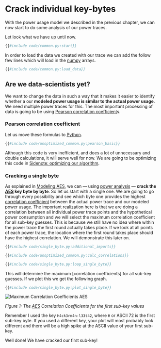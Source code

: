 # Crack individual key-bytes

With the power usage model we described in the previous chapter, we can now
start to do some analysis of our power traces.

Let look what we have up until now.

```python
{{#include code/common.py:start}}
```

In order to load the data we created with our trace we can add the follow few
lines which will load in the [numpy] arrays.

```python
{{#include code/common.py:load_data}}
```

## Are we data-scientists yet?

We want to change the data in such a way that it makes it easier to identify
whether a our __modeled power usage is similar to the actual power usage__. We
need multiple power traces for this. The most important processing of data is
going to be using [Pearson correlation coefficient]s.

### Pearson correlation coefficient

Let us move these formulas to [Python].

```python
{{#include code/unoptimized_common.py:pearson_basic}}
```

Although this code is very inefficient, and does a lot of unnecessary and double
calculations, it will serve well for now. We are going to be optimizing this
code in [Sidenote: optimizing our algorithm](./optimization.md).

### Cracking a single byte

As explained in [Modeling AES](./modeling.md), we can — using [power analysis] —
__crack the [AES] key byte by byte__. So let us start with a single one. We are
going to go through every possibility and see which byte one provides the
highest [correlation coefficient] between the actual power trace and our modeled
power usage. The important realization here is that we are doing a correlation
between all individual power trace points and the hypothetical power consumption
and we will select the maximum correlation coefficient for all sub-key guesses.
This is because we still have no idea where within the power trace the first
round actually takes place. If we look at all points of each power trace, the
location where the first round takes place should have the highest correlation.
We will demonstrate this later on.

```python
{{#include code/single_byte.py:additional_imports}}

{{#include code/unoptimized_common.py:calc_correlations}}

{{#include code/single_byte.py:loop_single_byte}}
```

This will determine the maximum [correlation coefficients] for all sub-key guesses.
If we plot this we get the following graph.

```python
{{#include code/single_byte.py:plot_single_byte}}
```

![Maximum Correlation Coefficients
AES](../assets/aes_max_correlation_coefficients.png)

_Figure 1: The [AES] Correlation Coefficients for the first sub-key values_

Remember I used the key `H4ck3rm4n-l33t42`, where `H` or ASCII 72 is the first
sub-key byte. If you used a different key, your plot will most probably look
different and there will be a high spike at the ASCII value of your first
sub-key.

Well done! We have cracked our first sub-key!

[Python]: https://en.wikipedia.org/wiki/Python_(programming_language)
[C]: https://en.wikipedia.org/wiki/Python_(programming_language)
[RSA]: https://en.wikipedia.org/wiki/RSA_(cryptosystem)
[AES]: https://nl.wikipedia.org/wiki/Advanced_Encryption_Standard
[XOR]: https://en.wikipedia.org/wiki/Exclusive_or
[Rijndael block cipher]: https://nl.wikipedia.org/wiki/Advanced_Encryption_Standard
[Power analysis]: https://en.wikipedia.org/wiki/Power_analysis
[ChipWhisperer]: https://github.com/newaetech/chipwhisperer
[Side-Channel analysis]: https://en.wikipedia.org/wiki/Side-channel_attack
[TQDM]: https://github.com/tqdm/tqdm
[NumPy]: https://numpy.org/
[Ubuntu]: https://en.wikipedia.org/wiki/Ubuntu
[Debian]: https://en.wikipedia.org/wiki/Debian
[ArchLinux]: https://en.wikipedia.org/wiki/Arch_Linux
[Manjaro]: https://en.wikipedia.org/wiki/Manjaro
[matplotlib]: https://matplotlib.org/
[pip]: https://pypi.org/project/pip/
[make]: https://en.wikipedia.org/wiki/Make_(software)
[libusb]: https://en.wikipedia.org/wiki/Libusb
[SimpleSerial C Template]: https://github.com/coastalwhite/simpleserial-c-template
[SimpleSerial]: https://chipwhisperer.readthedocs.io/en/latest/simpleserial.html
[CW Lite ARM]: https://www.newae.com/products/NAE-CWLITE-ARM
[ARM toolchain]: https://developer.arm.com/tools-and-software/open-source-software/developer-tools/gnu-toolchain/gnu-rm/downloads
[Simple Power analysis]: https://en.wikipedia.org/wiki/Power_analysis#Simple_power_analysis
[Differential Power analysis]: https://en.wikipedia.org/wiki/Power_analysis#Differential_power_analysis
[injective]: https://en.wikipedia.org/wiki/Injective_function
[Rijndael S-Box]: https://en.wikipedia.org/wiki/Rijndael_S-box
[correlate]: https://en.wikipedia.org/wiki/Correlation_and_dependence
[correlation]: https://en.wikipedia.org/wiki/Correlation_and_dependence
[correlation coefficient]: https://en.wikipedia.org/wiki/Pearson_correlation_coefficient
[pearson correlation coefficient]: https://en.wikipedia.org/wiki/Pearson_correlation_coefficient
[covariance]: https://en.wikipedia.org/wiki/Covariance
[standard deviation]: https://en.wikipedia.org/wiki/Standard_deviation
[mean]: https://en.wikipedia.org/wiki/Mean
